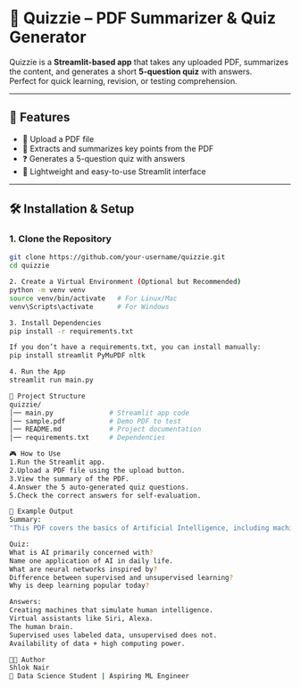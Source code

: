 # 📘 Quizzie – PDF Summarizer & Quiz Generator

Quizzie is a **Streamlit-based app** that takes any uploaded PDF, summarizes the content, and generates a short **5-question quiz** with answers.  
Perfect for quick learning, revision, or testing comprehension.

---

## 🚀 Features
- 📂 Upload a PDF file  
- 📝 Extracts and summarizes key points from the PDF  
- ❓ Generates a 5-question quiz with answers  
- 🎯 Lightweight and easy-to-use Streamlit interface  

---

## 🛠️ Installation & Setup

### 1. Clone the Repository
```bash
git clone https://github.com/your-username/quizzie.git
cd quizzie

2. Create a Virtual Environment (Optional but Recommended)
python -m venv venv
source venv/bin/activate   # For Linux/Mac
venv\Scripts\activate      # For Windows

3. Install Dependencies
pip install -r requirements.txt

If you don’t have a requirements.txt, you can install manually:
pip install streamlit PyMuPDF nltk

4. Run the App
streamlit run main.py

📂 Project Structure
quizzie/
│── main.py              # Streamlit app code
│── sample.pdf           # Demo PDF to test
│── README.md            # Project documentation
│── requirements.txt     # Dependencies

🎮 How to Use
1.Run the Streamlit app.
2.Upload a PDF file using the upload button.
3.View the summary of the PDF.
4.Answer the 5 auto-generated quiz questions.
5.Check the correct answers for self-evaluation.

📌 Example Output
Summary:
"This PDF covers the basics of Artificial Intelligence, including machine learning, deep learning, and neural networks. It explains key concepts with simple examples and applications."

Quiz:
What is AI primarily concerned with?
Name one application of AI in daily life.
What are neural networks inspired by?
Difference between supervised and unsupervised learning?
Why is deep learning popular today?

Answers:
Creating machines that simulate human intelligence.
Virtual assistants like Siri, Alexa.
The human brain.
Supervised uses labeled data, unsupervised does not.
Availability of data + high computing power.

🧑‍💻 Author
Shlok Nair
📌 Data Science Student | Aspiring ML Engineer
